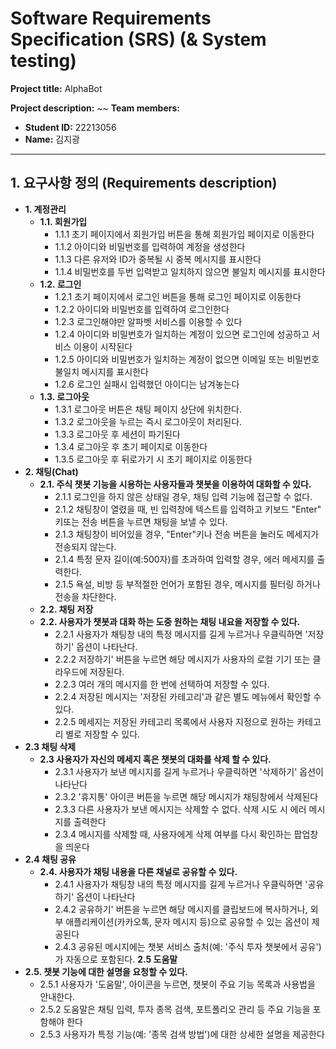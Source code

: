 # Software Requirements Specification (SRS) (& System testing)

**Project title:** AlphaBot

**Project description:** ~~
**Team members:**
- **Student ID:** 22213056
- **Name:** 김지광

---

## 1. 요구사항 정의 (Requirements description)

- **1. 계정관리**
  - **1.1. 회원가입**
    - 1.1.1 초기 페이지에서 회원가입 버튼을 통해 회원가입 페이지로 이동한다
    - 1.1.2 아이디와 비밀번호를 입력하여 계정을 생성한다
    - 1.1.3 다른 유저와 ID가 중복될 시 중복 메시지를 표시한다
    - 1.1.4 비밀번호를 두번 입력받고 일치하지 않으면 불일치 메시지를 표시한다
  - **1.2. 로그인**
    - 1.2.1 초기 페이지에서 로그인 버튼을 통해 로그인 페이지로 이동한다
    - 1.2.2 아이디와 비밀번호를 입력하여 로그인한다
    - 1.2.3 로그인해야만 알파벳 서비스를 이용할 수 있다
    - 1.2.4 아이디와 비밀번호가 일치하는 계정이 있으면 로그인에 성공하고 서비스 이용이 시작된다
    - 1.2.5 아이디와 비밀번호가 일치하는 계정이 없으면 이메일 또는 비밀번호 불일치 메시지를 표시한다
    - 1.2.6 로그인 실패시 입력했던 아이디는 남겨놓는다
  - **1.3. 로그아웃**
    - 1.3.1 로그아웃 버튼은 채팅 페이지 상단에 위치한다.
    - 1.3.2 로그아웃을 누르는 즉시 로그아웃이 처리된다.
    - 1.3.3 로그아웃 후 세션이 파기된다
    - 1.3.4 로그아웃 후 초기 페이지로 이동한다
    - 1.3.5 로그아웃 후 뒤로가기 시 초기 페이지로 이동한다
- **2. 채팅(Chat)**
  - **2.1. 주식 챗봇 기능을 시용하는 사용자들과 챗봇을 이용하여 대화할 수 있다.**
    - 2.1.1 로그인을 하지 않은 상태일 경우, 채팅 입력 기능에 접근할 수 없다.
    - 2.1.2 채팅창이 열렸을 때, 빈 입력창에 텍스트를 입력하고 키보드 "Enter" 키또는 전송 버튼을 누르면 채팅을 보낼 수 있다.
    - 2.1.3 채팅창이 비어있을 경우, "Enter"키나 전송 버튼을 눌러도 메세지가 전송되지 않는다.
    - 2.1.4 특정 문자 길이(예:500자)를 초과하여 입력할 경우, 에러 메세지를 출력한다.
    - 2.1.5 욕설, 비방 등 부적절한 언어가 포함된 경우, 메시지를 필터링 하거나 전송을 차단한다.
  - **2.2. 채팅 저장**
  - **2.2. 사용자가 챗봇과 대화 하는 도중 원하는 채팅 내요을 저장할 수 있다.**
    - 2.2.1 사용자가 채팅창 내의 특정 메시지를 길게 누르거나 우클릭하면 '저장하기' 옵션이 나타난다.
    - 2.2.2 저장하기' 버튼을 누르면 해당 메시지가 사용자의 로컬 기기 또는 클라우드에 저장된다.
    - 2.2.3 여러 개의 메시지를 한 번에 선택하여 저장할 수 있다.
    - 2.2.4 저장된 메시지는 '저장된 카테고리'과 같은 별도 메뉴에서 확인할 수 있다.
    - 2.2.5 메세지는 저장된 카테고리 목록에서 사용자 지정으로 원하는 카테고리 별로 저장할 수 있다.
- **2.3 채팅 삭제**
  - **2.3 사용자가 자신의 메세지 혹은 챗봇의 대화를 삭제 할 수 있다.**
    - 2.3.1 사용자가 보낸 메시지를 길게 누르거나 우클릭하면 '삭제하기' 옵션이 나타난다
    - 2.3.2 '휴지통' 아이콘 버튼을 누르면 해당 메시지가 채팅창에서 삭제된다
    - 2.3.3 다른 사용자가 보낸 메시지는 삭제할 수 없다. 삭제 시도 시 에러 메시지를 출력한다
    - 2.3.4 메시지를 삭제할 때, 사용자에게 삭제 여부를 다시 확인하는 팝업창을 띄운다
- **2.4 채팅 공유**
  - **2.4. 사용자가 채팅 내용을 다른 채널로 공유할 수 있다.**
    - 2.4.1 사용자가 채팅창 내의 특정 메시지를 길게 누르거나 우클릭하면 '공유하기' 옵션이 나타난다
    - 2.4.2 공유하기' 버튼을 누르면 해당 메시지를 클립보드에 복사하거나, 외부 애플리케이션(카카오톡, 문자 메시지 등)으로 공유할 수 있는 옵션이 제공된다
    - 2.4.3 공유된 메시지에는 챗봇 서비스 출처(예: '주식 투자 챗봇에서 공유')가 자동으로 포함된다.
 **2.5 도움말**
 - **2.5. 챗봇 기능에 대한 설명을 요청할 수 있다.**
   - 2.5.1 사용자가 '도움말',  아이콘을 누르면, 챗봇이 주요 기능 목록과 사용법을 안내한다.
   - 2.5.2 도움말은 채팅 입력, 투자 종목 검색, 포트폴리오 관리 등 주요 기능을 포함해야 한다
   - 2.5.3 사용자가 특정 기능(예: '종목 검색 방법')에 대한   상세한 설명을 제공한다